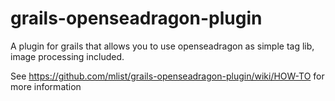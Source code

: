 grails-openseadragon-plugin
===========================

A plugin for grails that allows you to use openseadragon as simple tag lib, image processing included.

See https://github.com/mlist/grails-openseadragon-plugin/wiki/HOW-TO for more information
